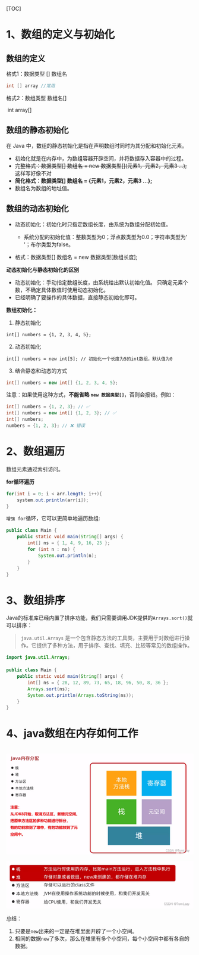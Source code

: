 [TOC]



# 1、数组的定义与初始化
## 数组的定义 
格式1：数据类型 [] 数组名

```java
int [] array //常用
```

格式2：数组类型 数组名[]

​    int array[]

## 数组的静态初始化

在 Java 中，数组的静态初始化是指在声明数组时同时为其分配和初始化元素。

* 初始化就是在内存中，为数组容器开辟空间，并将数据存入容器中的过程。
* ~~完整格式：数据类型[] 数组名 = new 数据类型[](元素1，元素2，元素3 ...);~~   这样写好像不对
* **简化格式：数据类型[] 数组名 = {元素1，元素2，元素3 ...};**
* 数组名为数组的地址值。

## 数组的动态初始化

* 动态初始化：初始化时只指定数组长度，由系统为数组分配初始值。
  * 系统分配的初始化值：整数类型为0；浮点数类型为0.0；字符串类型为' '；布尔类型为false。

* 格式：数据类型[] 数组名 = new 数据类型[数组长度];

**动态初始化与静态初始化的区别**

* 动态初始化：手动指定数组长度，由系统给出默认初始化值。 只确定元素个数，不确定具体数值时使用动态初始化。
* 已经明确了要操作的具体数据，直接静态初始化即可。



**数组初始化：**

1. 静态初始化

```
int[] numbers = {1, 2, 3, 4, 5};
```

2. 动态初始化

```
int[] numbers = new int[5]; // 初始化一个长度为5的int数组，默认值为0
```

3. 结合静态和动态的方式

```java
int[] numbers = new int[] {1, 2, 3, 4, 5};
```

注意：如果使用这种方式，**不能省略 `new 数据类型[]`**，否则会报错。例如：

```java
int[] numbers = {1, 2, 3}; // ✅
int[] numbers = new int[] {1, 2, 3}; // ✅
int[] numbers;
numbers = {1, 2, 3}; // ❌ 错误
```



# 2、数组遍历
数组元素通过索引访问。

**for循环遍历**

```java
for(int i = 0; i < arr.length; i++){
    system.out.println(arr[i]);
}
```
`增强 for`循环，它可以更简单地遍历数组:

```java
public class Main {
    public static void main(String[] args) {
        int[] ns = { 1, 4, 9, 16, 25 };
        for (int n : ns) {
            System.out.println(n);
        }
    }
}
```
# 3、数组排序
Java的标准库已经内置了排序功能，我们只需要调用JDK提供的`Arrays.sort()`就可以排序：

>`java.util.Arrays` 是一个包含静态方法的工具类，主要用于对数组进行操作。它提供了多种方法，用于排序、查找、填充、比较等常见的数组操作。
>
>

```java
import java.util.Arrays;

public class Main {
    public static void main(String[] args) {
        int[] ns = { 28, 12, 89, 73, 65, 18, 96, 50, 8, 36 };
        Arrays.sort(ns);
        System.out.println(Arrays.toString(ns));
    }
}
```

# 4、java数组在内存如何工作
​    ![image-20240524203438407](.assets/image-20240524203438407.png)


![image-20240524203451532](.assets/image-20240524203451532.png)

总结：

1. 只要是`new`出来的一定是在堆里面开辟了一个小空间。
2. 相同的数据`new`了多次，那么在堆里有多个小空间，每个小空间中都有各自的数据。